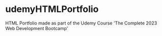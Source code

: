 # udemyHTMLPortfolio
HTML Portfolio made as part of the Udemy Course 'The Complete 2023 Web Development Bootcamp'
